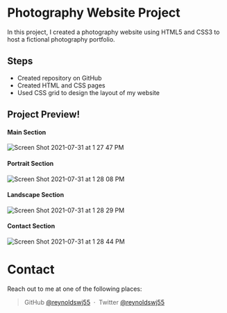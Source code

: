 # Photography Website Project

In this project, I created a photography website using HTML5 and CSS3 to host a fictional photography portfolio.


## Steps

- Created repository on GitHub
- Created HTML and CSS pages
- Used CSS grid to design the layout of my website

## Project Preview!

#### Main Section
![Screen Shot 2021-07-31 at 1 27 47 PM](https://user-images.githubusercontent.com/65702910/127731179-b018b9cf-af0a-4862-891e-bdf283f60193.jpg)


#### Portrait Section
![Screen Shot 2021-07-31 at 1 28 08 PM](https://user-images.githubusercontent.com/65702910/127731183-486eaed0-88a3-4417-8673-9714a04ccdc0.jpg)


#### Landscape Section
![Screen Shot 2021-07-31 at 1 28 29 PM](https://user-images.githubusercontent.com/65702910/127731187-6c44bdf8-000e-4bd0-b4f9-612ce26c080f.jpg)


#### Contact Section
![Screen Shot 2021-07-31 at 1 28 44 PM](https://user-images.githubusercontent.com/65702910/127731188-e074bbf1-7edd-4e30-b906-afbd82fddd44.jpg)

# Contact

Reach out to me at one of the following places:

> GitHub [@reynoldswj55](https://github.com/reynoldswj55) &nbsp;&middot;&nbsp;
> Twitter [@reynoldswj55](https://twitter.com/reynoldswj55)
